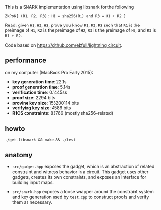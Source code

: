 
This is a SNARK implementation using libsnark for the following:

``ZkPoK{ (R1, R2, R3): Hi = sha256(Ri) and R3 = R1 + R2 }``

Read: given `H1`, `H2`, `H3`, prove you know `R1`, `R2`, `R3` such that `R1` is the preimage of `H1`, `R2` is the preimage of `H2`, `R3` is the preimage of `H3`, and `R3` is `R1 + R2`.

Code based on <https://github.com/ebfull/lightning_circuit>.

## performance

on my computer (MacBook Pro Early 2015):

* **key generation time**: 22.1s
* **proof generation time**: 5.14s
* **verification time**: 0.1445ss
* **proof size**: 2294 bits
* **proving key size**: 153200114 bits
* **verifying key size**: 4586 bits
* **R1CS constraints**: 83766 (mostly sha256-related)

## howto

``./get-libsnark && make && ./test``

## anatomy

* `src/gadget.hpp` exposes the gadget, which is an abstraction of related constraint
and witness behavior in a circuit. This gadget uses other gadgets, creates its own
constraints, and exposes an interface for building input maps.

* `src/snark.hpp` exposes a loose wrapper around the constraint system and
key generation used by `test.cpp` to construct proofs and verify them as necessary.
